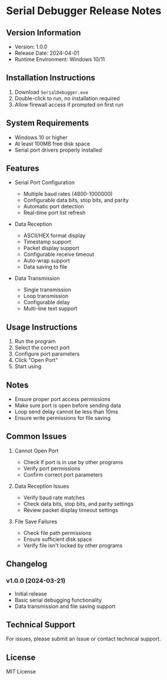 # Serial Debugger Release Notes

## Version Information
- Version: 1.0.0
- Release Date: 2024-04-01
- Runtime Environment: Windows 10/11

## Installation Instructions
1. Download `SerialDebugger.exe`
2. Double-click to run, no installation required
3. Allow firewall access if prompted on first run

## System Requirements
- Windows 10 or higher
- At least 100MB free disk space
- Serial port drivers properly installed

## Features
- Serial Port Configuration
  - Multiple baud rates (4800-1000000)
  - Configurable data bits, stop bits, and parity
  - Automatic port detection
  - Real-time port list refresh

- Data Reception
  - ASCII/HEX format display
  - Timestamp support
  - Packet display support
  - Configurable receive timeout
  - Auto-wrap support
  - Data saving to file

- Data Transmission
  - Single transmission
  - Loop transmission
  - Configurable delay
  - Multi-line text support

## Usage Instructions
1. Run the program
2. Select the correct port
3. Configure port parameters
4. Click "Open Port"
5. Start using

## Notes
- Ensure proper port access permissions
- Make sure port is open before sending data
- Loop send delay cannot be less than 10ms
- Ensure write permissions for file saving

## Common Issues
1. Cannot Open Port
   - Check if port is in use by other programs
   - Verify port permissions
   - Confirm correct port parameters

2. Data Reception Issues
   - Verify baud rate matches
   - Check data bits, stop bits, and parity settings
   - Review packet display timeout settings

3. File Save Failures
   - Check file path permissions
   - Ensure sufficient disk space
   - Verify file isn't locked by other programs

## Changelog
### v1.0.0 (2024-03-21)
- Initial release
- Basic serial debugging functionality
- Data transmission and file saving support

## Technical Support
For issues, please submit an Issue or contact technical support.

## License
MIT License 